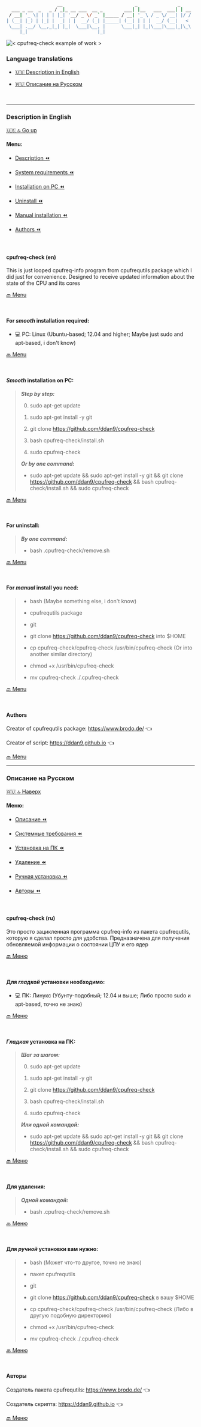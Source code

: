 ```bash
                   __                           _               _    
  ___ _ __  _   _ / _|_ __ ___  __ _        ___| |__   ___  ___| | __
 / __| '_ \| | | | |_| '__/ _ \/ _` |_____ / __| '_ \ / _ \/ __| |/ /
| (__| |_) | |_| |  _| | |  __/ (_| |_____| (__| | | |  __/ (__|   < 
 \___| .__/ \__,_|_| |_|  \___|\__, |      \___|_| |_|\___|\___|_|\_\
     |_|                          |_|                                
```

![ < cpufreq-check example of work > ](cpufreq-check.gif)

### Language translations

- [🇺🇸 Description in English](#Description-in-English)

- [🇷🇺 Описание на Русском](#Описание-на-Русском)

<br />

---

### Description in English

[🇺🇸 🔝 Go up](#Language-translations)

#### Menu:

- [Description ⏪](#cpufreq-check-en)

- [System requirements ⏪](#For-smooth-installation-required)

- [Installation on PC ⏪](#Smooth-installation-on-PC)

- [Uninstall ⏪](#For-uninstall)

- [Manual installation ⏪](#For-manual-install-you-need)

- [Authors ⏪](#Authors)

<br />

#### cpufreq-check (en)

This is just looped cpufreq-info program from cpufrequtils package which I did just for convenience. Designed to receive updated information about the state of the CPU and its cores

[🔙 Menu](#Menu)

<br />

#### For ***smooth*** installation required: 

- 💻 PC: Linux (Ubuntu-based; 12.04 and higher; Maybe just sudo and apt-based, i don't know)

[🔙 Menu](#Menu)

<br />

#### ***Smooth*** installation on PC:

> ***Step by step:***
>
> 0. sudo apt-get update
>
> 1. sudo apt-get install -y git
>
> 2. git clone https://github.com/ddan9/cpufreq-check
>
> 3. bash cpufreq-check/install.sh
>
> 4. sudo cpufreq-check
>
> ***Or by one command:***
>
> - sudo apt-get update && sudo apt-get install -y git && git clone https://github.com/ddan9/cpufreq-check && bash cpufreq-check/install.sh && sudo cpufreq-check

[🔙 Menu](#Menu)

<br />

#### For uninstall:

> ***By one command:***
>
> - bash .cpufreq-check/remove.sh

[🔙 Menu](#Menu)

<br />


#### For ***manual*** install you need:

> - bash (Maybe something else, i don't know)
>
> - cpufrequtils package
>
> - git
>
> - git clone https://github.com/ddan9/cpufreq-check into $HOME
>
> - cp cpufreq-check/cpufreq-check /usr/bin/cpufreq-check (Or into another similar directory)
>
> - chmod +x /usr/bin/cpufreq-check
>
> - mv cpufreq-check ./.cpufreq-check

[🔙 Menu](#Menu)

<br />

#### Authors

Creator of cpufrequtils package: https://www.brodo.de/ 👈

Creator of script: https://ddan9.github.io 👈

[🔙 Menu](#Menu)

---

### Описание на Русском

[🇷🇺 🔝 Наверх](#Language-translations)

#### Меню:

- [Описание ⏪](#cpufreq-check-ru)

- [Системные требования ⏪](#Для-гладкой-установки-необходимо)

- [Установка на ПК ⏪](#Гладкая-установка-на-ПК)

- [Удаление ⏪](#Для-удаления)

- [Ручная установка ⏪](#Для-ручной-установки-вам-нужно)

- [Авторы ⏪](#Авторы)

<br />

#### cpufreq-check (ru)
 
Это просто зацикленная программа cpufreq-info из пакета cpufrequtils, которую я сделал просто для удобства. Предназначена для получения обновляемой информации о состоянии ЦПУ и его ядер

[🔙 Меню](#Меню)

<br />

#### Для ***гладкой*** установки необходимо:

- 💻 ПК: Линукс (Убунту-подобный; 12.04 и выше; Либо просто sudo и apt-based, точно не знаю)

[🔙 Меню](#Меню)

<br />

#### ***Гладкая*** установка на ПК:

> ***Шаг за шагом:***
>
> 0. sudo apt-get update 
>
> 1. sudo apt-get install -y git
>
> 2. git clone https://github.com/ddan9/cpufreq-check
> 
> 3. bash cpufreq-check/install.sh
>
> 4. sudo cpufreq-check
>
> ***Или одной командой:***
>
> - sudo apt-get update && sudo apt-get install -y git && git clone https://github.com/ddan9/cpufreq-check && bash cpufreq-check/install.sh && sudo cpufreq-check

[🔙 Меню](#Меню)

<br />

#### Для удаления:

> ***Одной командой:***
>
> - bash .cpufreq-check/remove.sh

[🔙 Меню](#Меню)

</br>

#### Для ***ручной*** установки вам нужно:

> - bash (Может что-то другое, точно не знаю)
>
> - пакет cpufrequtils
>
> - git
>
> - git clone https://github.com/ddan9/cpufreq-check в вашу $HOME
>
> - cp cpufreq-check/cpufreq-check /usr/bin/cpufreq-check (Либо в другую подобную директорию)
>
> - chmod +x /usr/bin/cpufreq-check
>
> - mv cpufreq-check ./.cpufreq-check

[🔙 Меню](#Меню)

<br />

#### Авторы

Создатель пакета cpufrequtils: https://www.brodo.de/ 👈

Создатель скрипта: https://ddan9.github.io 👈

[🔙 Меню](#Меню)
